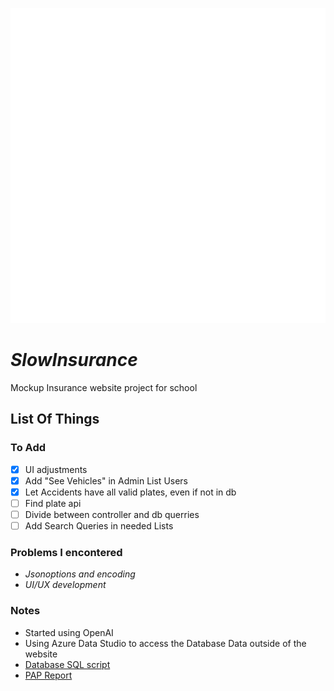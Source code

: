 ![Slowinsurance Icon](https://raw.githubusercontent.com/davidrebelo124/SlowInsurance/master/wwwroot/images/iconWhite.png)
# ***SlowInsurance***
Mockup Insurance website project for school


## List Of Things
### To Add
- [x] UI adjustments
- [x] Add "See Vehicles" in Admin List Users
- [x] Let Accidents have all valid plates, even if not in db 
- [ ] Find plate api
- [ ] Divide between controller and db querries
- [ ] Add Search Queries in needed Lists

### Problems I encontered
- *Jsonoptions and encoding*
- *UI/UX development*

### Notes
- Started using OpenAI
- Using Azure Data Studio to access the Database Data outside of the website
- [Database SQL script](https://github.com/davidrebelo124/SlowInsurance/blob/master/Migrations/SlowInsurance.sql)
- [PAP Report](https://github.com/davidrebelo124/SlowInsurance/blob/master/Relat%C3%B3rioPAP_SlowInsurance.docx?raw=true)